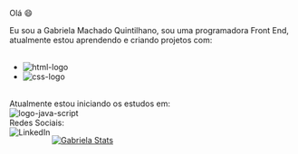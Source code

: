 Olá :smile:

Eu sou a Gabriela Machado Quintilhano, sou uma programadora Front End, atualmente estou aprendendo e criando projetos com:
<br>
<br>
- <img src="https://img.shields.io/badge/HTML-239120?style=for-the-badge&logo=html5&logoColor=white" alt="html-logo"/>
- <img src="https://img.shields.io/badge/CSS-239120?&style=for-the-badge&logo=css3&logoColor=white" alt="css-logo"/>
<br> 
Atualmente estou iniciando os estudos em:
<br>
<img src="https://img.shields.io/badge/JavaScript-323330?style=for-the-badge&logo=javascript&logoColor=F7DF1E" alt="logo-java-script"/>
<br>
Redes Sociais:
<br>
<a href="https://www.linkedin.com/in/gabriela-machado-quintilhano-03586b161/">
<img align="left" alt="LinkedIn" src="https://img.shields.io/badge/LinkedIn-0077B5?style=for-the-badge&logo=linkedin&logoColor=white"/>


[![Gabriela Stats](https://github-readme-stats.vercel.app/api?username=GabrielaQuintilhano)](https://github.com/anuraghazra/github-readme-stats)
